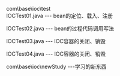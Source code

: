 com\base\ioc\test\
IOCTest01.java --- bean的定位、载入、注册

IOCTest02.java --- bean的过程代码调用写法

IOCTest03.java --- IOC容器的关闭、销毁

IOCTest04.java --- IOC容器的关闭、销毁

com\base\ioc\newStudy
---学习的新东西
